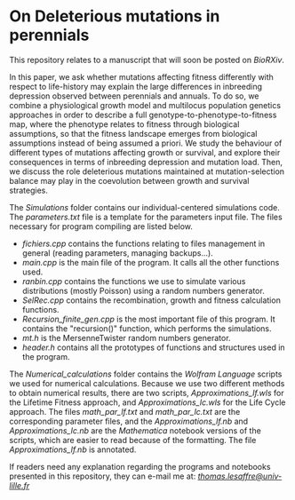 # On Deleterious mutations in perennials


This repository relates to a manuscript that will soon be posted on _BioRXiv_. 

In this paper, we ask whether mutations affecting fitness differently with respect to life-history may explain the large differences in inbreeding depression observed between perennials and annuals. To do so, we combine a physiological growth model and multilocus population genetics approaches in order to describe a full genotype-to-phenotype-to-fitness map, where the phenotype relates to fitness through biological assumptions, so that the fitness landscape emerges from biological assumptions instead of being assumed a priori. We study the behaviour of different types of mutations affecting growth or survival, and explore their consequences in terms of inbreeding depression and mutation load. Then, we discuss the role deleterious mutations maintained at mutation-selection balance may play in the coevolution between growth and survival strategies.

The _Simulations_ folder contains our individual-centered simulations code. The _parameters.txt_ file is a template for the parameters input file. The files necessary for program compiling are listed below.
* _fichiers.cpp_ contains the functions relating to files management in general (reading parameters, managing backups...).
* _main.cpp_ is the main file of the program. It calls all the other functions used.
* _ranbin.cpp_ contains the functions we use to simulate various distributions (mostly Poisson) using a random numbers generator.
* _SelRec.cpp_ contains the recombination, growth and fitness calculation functions.
* _Recursion_finite_gen.cpp_ is the most important file of this program. It contains the "recursion()" function, which performs the simulations. 
* _mt.h_ is the MersenneTwister random numbers generator.
* _header.h_ contains all the prototypes of functions and structures used in the program.

The _Numerical_calculations_ folder contains the _Wolfram Language_ scripts we used for numerical calculations. Because we use two different methods to obtain numerical results, there are two scripts, _Approximations_lf.wls_ for the Lifetime Fitness approach, and _Approximations_lc.wls_ for the Life Cycle approach. The files _math_par_lf.txt_ and _math_par_lc.txt_ are the corresponding parameter files, and the _Approximations_lf.nb_ and _Approximations_lc.nb_ are the _Mathematica_ notebook versions of the scripts, which are easier to read because of the formatting. The file _Approximations_lf.nb_ is annotated.

If readers need any explanation regarding the programs and notebooks presented in this repository, they can e-mail me at: *thomas.lesaffre@univ-lille.fr*
